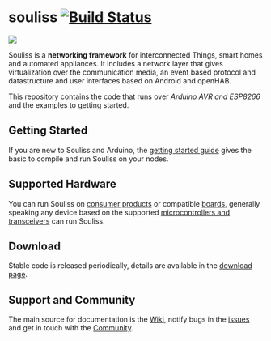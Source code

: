 # souliss [![Build Status](https://travis-ci.org/souliss/souliss.svg?branch=new_sleep)](https://travis-ci.org/souliss/souliss)

[![](https://badges.gitter.im/Join%20Chat.svg)](https://gitter.im/orgs/souliss/rooms#)

Souliss is a **networking framework** for interconnected Things, smart homes and automated appliances. It includes a network layer that gives virtualization over the communication media, an event based protocol and datastructure and user interfaces based on Android and openHAB.

This repository contains the code that runs over *Arduino AVR and ESP8266* and the examples to getting started.

## Getting Started

If you are new to Souliss and Arduino, the [getting started guide](https://github.com/souliss/souliss/wiki/Getting%20Started%20with%20Souliss) gives the basic to compile and run Souliss on your nodes.

## Supported Hardware

You can run Souliss on [consumer products](https://github.com/souliss/souliss/wiki/Product) or compatible [boards](https://github.com/souliss/souliss/wiki/Supported%20Hardware%20Platform), generally speaking any device based on the supported [microcontrollers and transceivers](https://github.com/souliss/souliss/wiki/Supported%20Hardware) can run Souliss.

## Download

Stable code is released periodically, details are available in the [download page](https://github.com/souliss/souliss/wiki/Downloads).

## Support and Community

The main source for documentation is the [Wiki](https://github.com/souliss/souliss/wiki), notify bugs in the [issues](https://github.com/souliss/souliss/issues) and get in touch with the [Community](https://github.com/souliss/souliss/wiki/Community).
